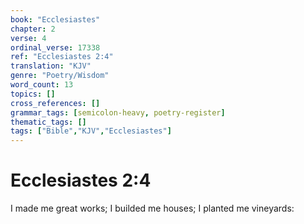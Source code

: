 ```yaml
---
book: "Ecclesiastes"
chapter: 2
verse: 4
ordinal_verse: 17338
ref: "Ecclesiastes 2:4"
translation: "KJV"
genre: "Poetry/Wisdom"
word_count: 13
topics: []
cross_references: []
grammar_tags: [semicolon-heavy, poetry-register]
thematic_tags: []
tags: ["Bible","KJV","Ecclesiastes"]
---
```


# Ecclesiastes 2:4

I made me great works; I builded me houses; I planted me vineyards:
